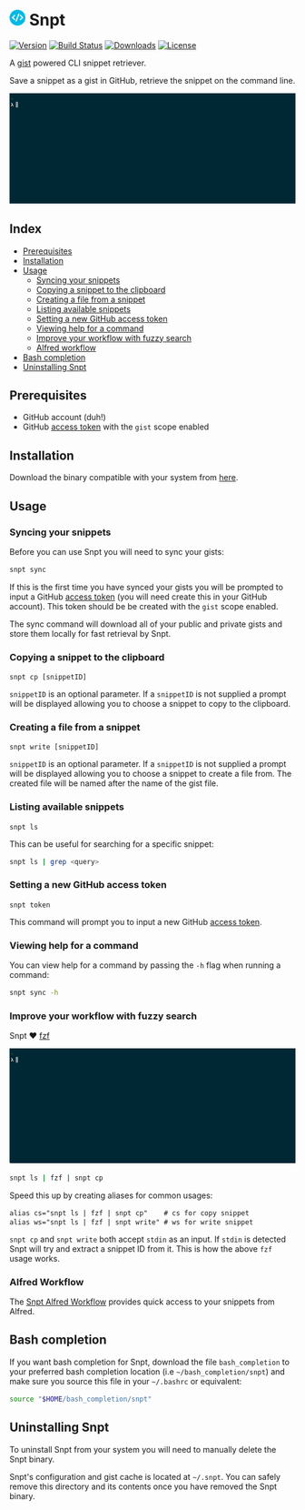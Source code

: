 # <img src="icon.png" height="28"> Snpt

[![Version](https://img.shields.io/github/release/mike182uk/snpt-go.svg?style=flat-square)](https://github.com/mike182uk/snpt-go)
[![Build Status](https://img.shields.io/travis/mike182uk/snpt-go.svg?style=flat-square)](http://travis-ci.org/mike182uk/snpt-go)
[![Downloads](https://img.shields.io/github/downloads/mike182uk/snpt-go/total.svg?style=flat-square)](https://github.com/mike182uk/snpt-go)
[![License](https://img.shields.io/github/license/mike182uk/snpt-go.svg?style=flat-square)](https://github.com/mike182uk/snpt-go)

A [gist](https://gist.github.com/) powered CLI snippet retriever.

Save a snippet as a gist in GitHub, retrieve the snippet on the command line.

![](example.gif)

## Index

- [Prerequisites](#prerequisites)
- [Installation](#installation)
- [Usage](#usage)
  - [Syncing your snippets](#sync)
  - [Copying a snippet to the clipboard](#cp)
  - [Creating a file from a snippet](#write)
  - [Listing available snippets](#list)
  - [Setting a new GitHub access token](#token)
  - [Viewing help for a command](#help)
  - [Improve your workflow with fuzzy search](#fuzzy-search)
  - [Alfred workflow](#alfred-workflow)
- [Bash completion](#bash-completion)
- [Uninstalling Snpt](#uninstall)

## <a id="prerequisites"></a>Prerequisites

- GitHub account (duh!)
- GitHub [access token](https://github.com/blog/1509-personal-api-tokens) with the `gist` scope enabled

## <a id="installation"></a>Installation

Download the binary compatible with your system from  [here](https://github.com/mike182uk/snpt-go/releases).

## <a id="usage"></a>Usage

### <a id="syncing"></a>Syncing your snippets

Before you can use Snpt you will need to sync your gists:

```bash
snpt sync
```

If this is the first time you have synced your gists you will be prompted to input a GitHub [access token](https://github.com/blog/1509-personal-api-tokens) (you will need create this in your GitHub account). This token should be be created with the `gist` scope enabled.

The sync command will download all of your public and private gists and store them locally for fast retrieval by Snpt.

### <a id="cp"></a>Copying a snippet to the clipboard

```
snpt cp [snippetID]
```

`snippetID` is an optional parameter. If a `snippetID` is not supplied a prompt will be displayed allowing you to choose a snippet to copy to the clipboard.

### <a id="write"></a>Creating a file from a snippet

```
snpt write [snippetID]
```

`snippetID` is an optional parameter. If a `snippetID` is not supplied a prompt will be displayed allowing you to choose a snippet to create a file from. The created file will be named after the name of the gist file.

### <a id="list"></a>Listing available snippets

```
snpt ls
```

This can be useful for searching for a specific snippet: 

```bash
snpt ls | grep <query>
```

### <a id="token"></a>Setting a new GitHub access token

```
snpt token
```

This command will prompt you to input a new GitHub [access token](https://github.com/blog/1509-personal-api-tokens).

### <a id="help"></a>Viewing help for a command

You can view help for a command by passing the `-h` flag when running a command:

```bash
snpt sync -h
```

### <a id="fuzzy-search"></a>Improve your workflow with fuzzy search

Snpt ❤️ [fzf](https://github.com/junegunn/fzf)


![](fzf-example.gif)

```bash
snpt ls | fzf | snpt cp
```

Speed this up by creating aliases for common usages:

```
alias cs="snpt ls | fzf | snpt cp"    # cs for copy snippet
alias ws="snpt ls | fzf | snpt write" # ws for write snippet
```

`snpt cp` and `snpt write` both accept `stdin` as an input. If `stdin` is detected Snpt will try and extract a snippet ID from it. This is how the above `fzf` usage works.

### <a id="alfred-workflow"></a>Alfred Workflow

The [Snpt Alfred Workflow](https://github.com/mike182uk/snpt-alfred-workflow) provides quick access to your snippets from Alfred.

## <a id="bash-completion"></a>Bash completion

If you want bash completion for Snpt, download the file `bash_completion` to your preferred bash completion location (i.e `~/bash_completion/snpt`) and make sure you source this file in your `~/.bashrc` or equivalent:

```bash
source "$HOME/bash_completion/snpt"
```

## <a id="uninstall"></a>Uninstalling Snpt

To uninstall Snpt from your system you will need to manually delete the Snpt binary.

Snpt's configuration and gist cache is located at `~/.snpt`. You can safely remove this directory and its contents once you have removed the Snpt binary.
